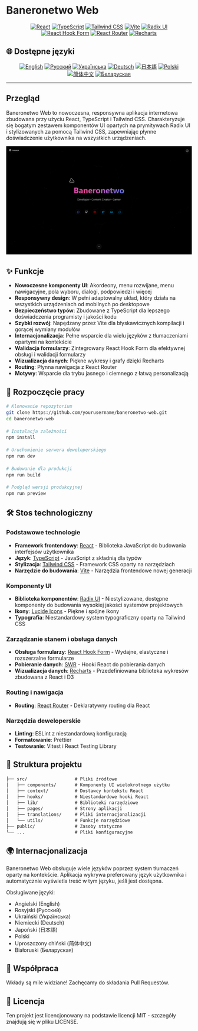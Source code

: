 # Baneronetwo Web

<div align="center">

[![React](https://img.shields.io/badge/React-18.3.1-61DAFB?logo=react)](https://reactjs.org/)
[![TypeScript](https://img.shields.io/badge/TypeScript-5.5.3-3178C6?logo=typescript)](https://www.typescriptlang.org/)
[![Tailwind CSS](https://img.shields.io/badge/Tailwind_CSS-3.4.11-38B2AC?logo=tailwind-css)](https://tailwindcss.com/)
[![Vite](https://img.shields.io/badge/Vite-5.4.1-646CFF?logo=vite)](https://vitejs.dev/)
[![Radix UI](https://img.shields.io/badge/Radix_UI-1.0.0-161618?logo=radix-ui)](https://www.radix-ui.com/)
[![React Hook Form](https://img.shields.io/badge/React_Hook_Form-7.45.0-EC5990?logo=react-hook-form)](https://react-hook-form.com/)
[![React Router](https://img.shields.io/badge/React_Router-6.15.0-CA4245?logo=react-router)](https://reactrouter.com/)
[![Recharts](https://img.shields.io/badge/Recharts-2.7.2-22B5BF)](https://recharts.org/)

</div>

## 🌐 Dostępne języki

<div align="center">

[![English](https://img.shields.io/badge/English-README-blue)](README.md)
[![Русский](https://img.shields.io/badge/Русский-README-blue)](README.ru.md)
[![Українська](https://img.shields.io/badge/Українська-README-blue)](README.uk.md)
[![Deutsch](https://img.shields.io/badge/Deutsch-README-blue)](README.de.md)
[![日本語](https://img.shields.io/badge/日本語-README-blue)](README.ja.md)
[![Polski](https://img.shields.io/badge/Polski-README-blue)](README.pl.md)
[![简体中文](https://img.shields.io/badge/简体中文-README-blue)](README.zh-CN.md)
[![Беларуская](https://img.shields.io/badge/Беларуская-README-blue)](README.be.md)

</div>

---

## Przegląd

Baneronetwo Web to nowoczesna, responsywna aplikacja internetowa zbudowana przy użyciu React, TypeScript i Tailwind CSS. Charakteryzuje się bogatym zestawem komponentów UI opartych na prymitywach Radix UI i stylizowanych za pomocą Tailwind CSS, zapewniając płynne doświadczenie użytkownika na wszystkich urządzeniach.

<div align="center">
<img src="ScreenNig.png" alt="Zrzut ekranu Baneronetwo Web" width="800"/>
</div>

## ✨ Funkcje

- **Nowoczesne komponenty UI**: Akordeony, menu rozwijane, menu nawigacyjne, pola wyboru, dialogi, podpowiedzi i więcej
- **Responsywny design**: W pełni adaptowalny układ, który działa na wszystkich urządzeniach od mobilnych po desktopowe
- **Bezpieczeństwo typów**: Zbudowane z TypeScript dla lepszego doświadczenia programisty i jakości kodu
- **Szybki rozwój**: Napędzany przez Vite dla błyskawicznych kompilacji i gorącej wymiany modułów
- **Internacjonalizacja**: Pełne wsparcie dla wielu języków z tłumaczeniami opartymi na kontekście
- **Walidacja formularzy**: Zintegrowany React Hook Form dla efektywnej obsługi i walidacji formularzy
- **Wizualizacja danych**: Piękne wykresy i grafy dzięki Recharts
- **Routing**: Płynna nawigacja z React Router
- **Motywy**: Wsparcie dla trybu jasnego i ciemnego z łatwą personalizacją

## 🚀 Rozpoczęcie pracy

```bash
# Klonowanie repozytorium
git clone https://github.com/yourusername/baneronetwo-web.git
cd baneronetwo-web

# Instalacja zależności
npm install

# Uruchomienie serwera deweloperskiego
npm run dev

# Budowanie dla produkcji
npm run build

# Podgląd wersji produkcyjnej
npm run preview
```

## 🛠️ Stos technologiczny

### Podstawowe technologie

- **Framework frontendowy**: [React](https://reactjs.org/) - Biblioteka JavaScript do budowania interfejsów użytkownika
- **Język**: [TypeScript](https://www.typescriptlang.org/) - JavaScript z składnią dla typów
- **Stylizacja**: [Tailwind CSS](https://tailwindcss.com/) - Framework CSS oparty na narzędziach
- **Narzędzie do budowania**: [Vite](https://vitejs.dev/) - Narzędzia frontendowe nowej generacji

### Komponenty UI

- **Biblioteka komponentów**: [Radix UI](https://www.radix-ui.com/) - Niestylizowane, dostępne komponenty do budowania wysokiej jakości systemów projektowych
- **Ikony**: [Lucide Icons](https://lucide.dev/) - Piękne i spójne ikony
- **Typografia**: Niestandardowy system typograficzny oparty na Tailwind CSS

### Zarządzanie stanem i obsługa danych

- **Obsługa formularzy**: [React Hook Form](https://react-hook-form.com/) - Wydajne, elastyczne i rozszerzalne formularze
- **Pobieranie danych**: [SWR](https://swr.vercel.app/) - Hooki React do pobierania danych
- **Wizualizacja danych**: [Recharts](https://recharts.org/) - Przedefiniowana biblioteka wykresów zbudowana z React i D3

### Routing i nawigacja

- **Routing**: [React Router](https://reactrouter.com/) - Deklaratywny routing dla React

### Narzędzia deweloperskie

- **Linting**: ESLint z niestandardową konfiguracją
- **Formatowanie**: Prettier
- **Testowanie**: Vitest i React Testing Library

## 📂 Struktura projektu

```
├── src/                  # Pliki źródłowe
│   ├── components/       # Komponenty UI wielokrotnego użytku
│   ├── context/          # Dostawcy kontekstu React
│   ├── hooks/            # Niestandardowe hooki React
│   ├── lib/              # Biblioteki narzędziowe
│   ├── pages/            # Strony aplikacji
│   ├── translations/     # Pliki internacjonalizacji
│   └── utils/            # Funkcje narzędziowe
├── public/               # Zasoby statyczne
└── ...                   # Pliki konfiguracyjne
```

## 🌍 Internacjonalizacja

Baneronetwo Web obsługuje wiele języków poprzez system tłumaczeń oparty na kontekście. Aplikacja wykrywa preferowany język użytkownika i automatycznie wyświetla treść w tym języku, jeśli jest dostępna.

Obsługiwane języki:
- Angielski (English)
- Rosyjski (Русский)
- Ukraiński (Українська)
- Niemiecki (Deutsch)
- Japoński (日本語)
- Polski
- Uproszczony chiński (简体中文)
- Białoruski (Беларуская)

## 🤝 Współpraca

Wkłady są mile widziane! Zachęcamy do składania Pull Requestów.

## 📄 Licencja

Ten projekt jest licencjonowany na podstawie licencji MIT - szczegóły znajdują się w pliku LICENSE.